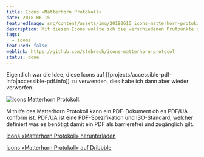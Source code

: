 ```yaml
---
title: Icons «Matterhorn Protokoll»
date: 2018-06-15
featuredImage: src/content/assets/img/20180615_icons-matterhorn-protokoll.png
description: Mit diesen Icons wollte ich die verschiedenen Prüfpunkte des Matterhorn Protokolls visualiseren.
tags:
  - icons
featured: false
weblink: https://github.com/stebrech/icons-matterhorn-protocol
status: done
---
```

Eigentlich war die Idee, diese Icons auf [[projects/accessible-pdf-info|accessible-pdf.info]] zu verwenden, dies habe ich dann aber wieder verworfen.

![Icons Matterhorn Protokoll.](../../assets/img/20180615_icons-matterhorn-protokoll_1.gif)

Mithilfe des Matterhorn Protokoll kann ein PDF-Dokument ob es PDF/UA konform ist. PDF/UA ist eine PDF-Spezifikation und ISO-Standard, welcher definiert was es benötigt damit ein PDF als barrierefrei und zugänglich gilt.

[Icons «Matterhorn Protokoll» herunterladen](https://github.com/stebrech/icons-matterhorn-protocol)

[Icons «Matterhorn Protokoll» auf Dribbble](https://dribbble.com/shots/4710628-Icons-Matterhorn-Protocol)
